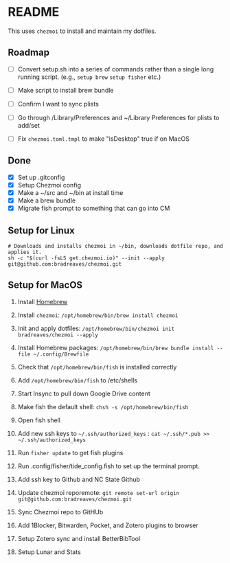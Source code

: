 # README

This uses `chezmoi` to install and maintain my dotfiles.

## Roadmap 

- [ ] Convert setup.sh into a series of commands rather than a single long
  running script. (e.g., `setup brew` `setup fisher` etc.)
- [ ] Make script to install brew bundle
- [ ] Confirm I want to sync plists
- [ ] Go through /Library/Preferences and ~/Library Preferences for plists to add/set
- [ ] Fix `chezmoi.toml.tmpl` to make "isDesktop" true if on MacOS


## Done
- [x] Set up .gitconfig
- [x] Setup Chezmoi config
- [x] Make a ~/src and ~/bin at install time
- [x] Make a brew bundle
- [x] Migrate fish prompt to something that can go into CM

## Setup for Linux
	
	# Downloads and installs chezmoi in ~/bin, downloads dotfile repo, and applies it.
	sh -c "$(curl -fsLS get.chezmoi.io)" --init --apply git@github.com:bradreaves/chezmoi.git


## Setup for MacOS

 1. Install [Homebrew](https://brew.sh)
 2. Install `chezmoi`: ```/opt/homebrew/bin/brew install chezmoi```
 3. Init and  apply dotfiles: ```/opt/homebrew/bin/chezmoi init bradreaves/chezmoi --apply```
 4. Install Homebrew packages: ```/opt/homebrew/bin/brew bundle install --file ~/.config/Brewfile```
 5. Check that `/opt/homebrew/bin/fish` is installed correctly
 6. Add `/opt/homebrew/bin/fish` to /etc/shells
 0. Start Insync to pull down Google Drive content

 7. Make fish the default shell: ```chsh -s /opt/homebrew/bin/fish```
 8. Open fish shell
 9. Add new ssh keys to  `~/.ssh/authorized_keys` : `cat ~/.ssh/*.pub >> ~/.ssh/authorized_keys`

10. Run `fisher update` to get fish plugins
11. Run .config/fisher/tide_config.fish to set up the terminal prompt.

10. Add ssh key to Github and NC State Github
11. Update chezmoi reporemote: `git remote set-url origin git@github.com:bradreaves/chezmoi.git`
12. Sync Chezmoi repo to GitHUb

13. Add 1Blocker, Bitwarden, Pocket, and Zotero plugins to browser
14. Setup Zotero sync and install BetterBibTool
15. Setup Lunar and Stats

